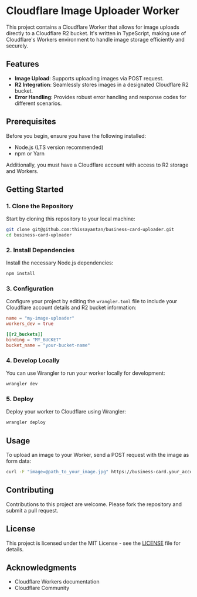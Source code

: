 # Cloudflare Image Uploader Worker

This project contains a Cloudflare Worker that allows for image uploads directly to a Cloudflare R2 bucket. It's written in TypeScript, making use of Cloudflare's Workers environment to handle image storage efficiently and securely.

## Features

- **Image Upload**: Supports uploading images via POST request.
- **R2 Integration**: Seamlessly stores images in a designated Cloudflare R2 bucket.
- **Error Handling**: Provides robust error handling and response codes for different scenarios.

## Prerequisites

Before you begin, ensure you have the following installed:
- Node.js (LTS version recommended)
- npm or Yarn

Additionally, you must have a Cloudflare account with access to R2 storage and Workers.

## Getting Started

### 1. Clone the Repository

Start by cloning this repository to your local machine:

```bash
git clone git@github.com:thissayantan/business-card-uploader.git
cd business-card-uploader
```

### 2. Install Dependencies

Install the necessary Node.js dependencies:

```bash
npm install
```

### 3. Configuration

Configure your project by editing the `wrangler.toml` file to include your Cloudflare account details and R2 bucket information:

```toml
name = "my-image-uploader"
workers_dev = true

[[r2_buckets]]
binding = "MY_BUCKET"
bucket_name = "your-bucket-name"
```

### 4. Develop Locally

You can use Wrangler to run your worker locally for development:

```bash
wrangler dev
```

### 5. Deploy

Deploy your worker to Cloudflare using Wrangler:

```bash
wrangler deploy
```

## Usage

To upload an image to your Worker, send a POST request with the image as form data:

```bash
curl -F "image=@path_to_your_image.jpg" https://business-card.your_account.workers.dev
```

## Contributing

Contributions to this project are welcome. Please fork the repository and submit a pull request.

## License

This project is licensed under the MIT License - see the [LICENSE](LICENSE) file for details.

## Acknowledgments

- Cloudflare Workers documentation
- Cloudflare Community
